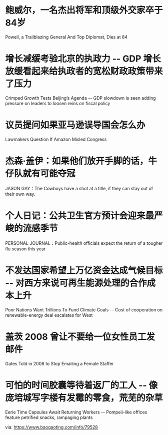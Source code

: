 [#]: subject: "华尔街日报简讯-2021-10-19"
[#]: via: "https://www.baogaoting.com/info/79528"
[#]: author: "https://www.baogaoting.com/info/79528"
[#]: collector: "guevaraya"
[#]: translator: "guevaraya "
[#]: reviewer: " "
[#]: publisher: " "
[#]: url: " "

# 鲍威尔，一名杰出将军和顶级外交家卒于84岁
Powell, a Trailblazing General And Top Diplomat, Dies at 84
# 增长减缓考验北京的执政力 -- GDP 增长放缓看起来给执政者的宽松财政政策带来了压力
Crimped Growth Tests Beijing’s Agenda -- GDP slowdown is seen adding pressure on leaders to loosen reins on fiscal policy
# 议员提问如果亚马逊误导国会怎么办
Lawmakers Question If Amazon Misled Congress
# 杰森·盖伊：如果他们放开手脚的话，牛仔队就有可能夺冠
JASON GAY：The Cowboys have a shot at a title, if they can stay out of their own way. 
# 个人日记：公共卫生官方预计会迎来最严峻的流感季节
PERSONAL JOURNAL：Public-health officials expect the return of a tougher flu season this year
# 不发达国家希望上万亿资金达成气候目标 -- 对西方来说可再生能源处理的合作成本上升
Poor Nations Want Trillions To Fund Climate Goals -- Cost of cooperation on renewable-energy deal escalates for West
# 盖茨 2008 曾让不要给一位女性员工发邮件
Gates Told in 2008 to Stop Emailing a Female Staffer
# 可怕的时间胶囊等待着返厂的工人 -- 像庞培城写字楼有发霉的零食，荒芜的杂草
Eerie Time Capsules Await Returning Workers -- Pompeii-like offices feature petrified snacks, rampaging plants

via: https://www.baogaoting.com/info/79528
